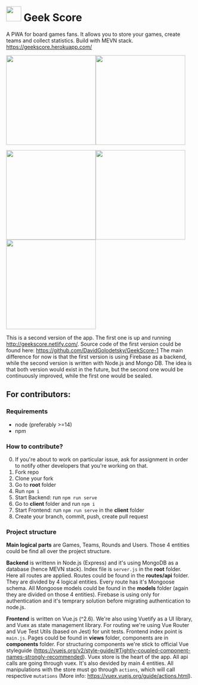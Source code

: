 
#  <img src="https://i.ibb.co/gWTjWGK/mstile-144x144.png" width=40> Geek Score

A PWA for board games fans. It allows you to store your games, create teams and collect statistics. Build with MEVN stack.
https://geekscore.herokuapp.com/

<img src="https://i.ibb.co/GFyt0c3/Screenshot-at-Sep-19-11-21-40.png" width=240><img src="https://i.ibb.co/c38dqdM/Phone-Screenshot-2.png" width=240>

<img src="https://i.ibb.co/9rqvSrP/Phone-Screenshot-3.png" width=240><img src="https://i.ibb.co/CWrw6vc/Phone-Screenshot-4.png" width=240><img src="https://i.ibb.co/LxyqVmm/Phone-Screenshot-5.png" width=240> 

This is a second version of the app. The first one is up and running http://geekscore.netlify.com/.
Source code of the first version could be found here: https://github.com/DavidGolodetsky/GeekScore-1
The main difference for now is that the first version is using Firebase as a backend, while the second version is written with Node.js and Mongo DB. The idea is that both version would exist in the future, but the second one would be continuously  improved, while the first one would be sealed.

## For contributors:

### Requirements
* node (preferably >=14)
* npm

### How to contribute?

0. If you're about to work on particular issue, ask for assignment in order to notify other developers that you're working on that.
1. Fork repo
2. Clone your fork
3. Go to **root**  folder
4. Run `npm i`
5. Start Backend: run `npm run serve`
6. Go to **client** folder and run `npm i`
6. Start Frontend: run `npm run serve` in the **client** folder
6. Create your branch, commit, push, create pull request

### Project structure

**Main logical parts** are Games, Teams, Rounds and Users. Those 4 entities could be find all over the project structure. 

**Backend** is writtenn in Node.js (Express) and it's using MongoDB as a database (hence MEVN stack). Index file is `server.js` in the **root** folder. Here all routes are applied. Routes could be found in the **routes/api** folder. They are divided by 4 logical entities. Every route has it's Mongoose schema. All Mongoose models could be found in the **models** folder (again they are divided on those 4 entities). Firebase is using only for authentication and it's temprary solution before migrating authentication to node.js.

**Frontend** is written on Vue.js (^2.6). We're also using Vuetify as a UI library, and Vuex as state management library. For routing we're using Vue Router and Vue Test Utils (based on Jest) for unit tests. Frontend index point is `main.js`. Pages could be found in **views** folder, components are in **components** folder. For structuring components we're stick to official Vue styleguide (https://vuejs.org/v2/style-guide/#Tightly-coupled-component-names-strongly-recommended).
Vuex store is the heart of the app. All api calls are going through vuex. It's also devided by main 4 entities. All manipulations with the store must go through `actions`, which will call respective `mutations` (More info: https://vuex.vuejs.org/guide/actions.html).
 

